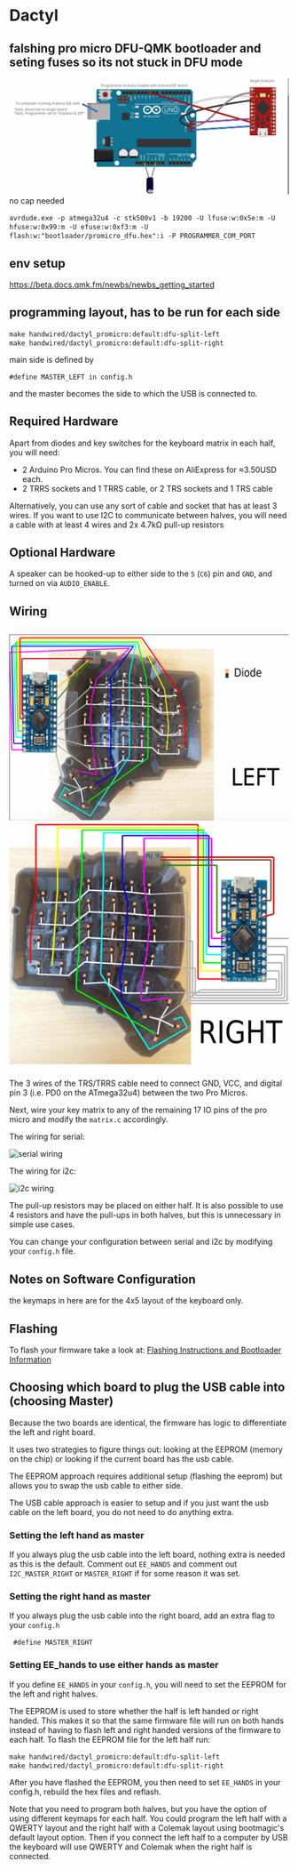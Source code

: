 # Dactyl

## falshing pro micro DFU-QMK bootloader and seting fuses so its not stuck in DFU mode

![](./bootloader/uno2promicro_icsp_bb.jpg) no cap needed

    avrdude.exe -p atmega32u4 -c stk500v1 -b 19200 -U lfuse:w:0x5e:m -U hfuse:w:0x99:m -U efuse:w:0xf3:m -U flash:w:"bootloader/promicro_dfu.hex":i -P PROGRAMMER_COM_PORT

## env setup

https://beta.docs.qmk.fm/newbs/newbs_getting_started

## programming layout, has to be run for each side 

    make handwired/dactyl_promicro:default:dfu-split-left
	make handwired/dactyl_promicro:default:dfu-split-right

main side is defined by

    #define MASTER_LEFT in config.h

and the master becomes the side to which the USB is connected to.

## Required Hardware

Apart from diodes and key switches for the keyboard matrix in each half, you
will need:

- 2 Arduino Pro Micros. You can find these on AliExpress for ≈3.50USD each.
- 2 TRRS sockets and 1 TRRS cable, or 2 TRS sockets and 1 TRS cable

Alternatively, you can use any sort of cable and socket that has at least 3
wires. If you want to use I2C to communicate between halves, you will need a
cable with at least 4 wires and 2x 4.7kΩ pull-up resistors

## Optional Hardware

A speaker can be hooked-up to either side to the `5` (`C6`) pin and `GND`, and turned on via `AUDIO_ENABLE`.

## Wiring

![left](./images/left.png)
![right](./images/right.png)
--------------------------------------------------------------------------------------
The 3 wires of the TRS/TRRS cable need to connect GND, VCC, and digital pin 3 (i.e.
PD0 on the ATmega32u4) between the two Pro Micros.

Next, wire your key matrix to any of the remaining 17 IO pins of the pro micro
and modify the `matrix.c` accordingly.

The wiring for serial:

![serial wiring](https://i.imgur.com/C3D1GAQ.png)

The wiring for i2c:

![i2c wiring](https://i.imgur.com/Hbzhc6E.png)

The pull-up resistors may be placed on either half. It is also possible
to use 4 resistors and have the pull-ups in both halves, but this is
unnecessary in simple use cases.

You can change your configuration between serial and i2c by modifying your `config.h` file.

## Notes on Software Configuration

the keymaps in here are for the 4x5 layout of the keyboard only.

## Flashing

To flash your firmware take a look at: [Flashing Instructions and Bootloader Information](https://docs.qmk.fm/#/flashing)

## Choosing which board to plug the USB cable into (choosing Master)

Because the two boards are identical, the firmware has logic to differentiate the left and right board.

It uses two strategies to figure things out: looking at the EEPROM (memory on the chip) or looking if the current board has the usb cable.

The EEPROM approach requires additional setup (flashing the eeprom) but allows you to swap the usb cable to either side.

The USB cable approach is easier to setup and if you just want the usb cable on the left board, you do not need to do anything extra.

### Setting the left hand as master

If you always plug the usb cable into the left board, nothing extra is needed as this is the default. Comment out `EE_HANDS` and comment out `I2C_MASTER_RIGHT` or `MASTER_RIGHT` if for some reason it was set.

### Setting the right hand as master

If you always plug the usb cable into the right board, add an extra flag to your `config.h`

```
 #define MASTER_RIGHT
```

### Setting EE_hands to use either hands as master

If you define `EE_HANDS` in your `config.h`, you will need to set the
EEPROM for the left and right halves.

The EEPROM is used to store whether the
half is left handed or right handed. This makes it so that the same firmware
file will run on both hands instead of having to flash left and right handed
versions of the firmware to each half. To flash the EEPROM file for the left
half run:

```
make handwired/dactyl_promicro:default:dfu-split-left
make handwired/dactyl_promicro:default:dfu-split-right
```

After you have flashed the EEPROM, you then need to set `EE_HANDS` in your config.h, rebuild the hex files and reflash.

Note that you need to program both halves, but you have the option of using
different keymaps for each half. You could program the left half with a QWERTY
layout and the right half with a Colemak layout using bootmagic's default layout option.
Then if you connect the left half to a computer by USB the keyboard will use QWERTY and Colemak when the
right half is connected.
